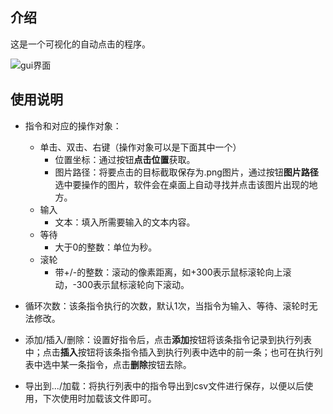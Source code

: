 ## 介绍
这是一个可视化的自动点击的程序。

![gui界面](https://github.com/junnnier/auto_click/blob/main/gui.png)
## 使用说明
- 指令和对应的操作对象：
    - 单击、双击、右键（操作对象可以是下面其中一个）
        - 位置坐标：通过按钮**点击位置**获取。
        - 图片路径：将要点击的目标截取保存为.png图片，通过按钮**图片路径**选中要操作的图片，软件会在桌面上自动寻找并点击该图片出现的地方。
    - 输入
        - 文本：填入所需要输入的文本内容。
    - 等待
        - 大于0的整数：单位为秒。
    - 滚轮
        - 带+/-的整数：滚动的像素距离，如+300表示鼠标滚轮向上滚动，-300表示鼠标滚轮向下滚动。

- 循环次数：该条指令执行的次数，默认1次，当指令为输入、等待、滚轮时无法修改。

- 添加/插入/删除：设置好指令后，点击**添加**按钮将该条指令记录到执行列表中；点击**插入**按钮将该条指令插入到执行列表中选中的前一条；也可在执行列表中选中某一条指令，点击**删除**按钮去除。

- 导出到.../加载：将执行列表中的指令导出到csv文件进行保存，以便以后使用，下次使用时加载该文件即可。

